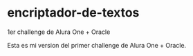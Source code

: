 # encriptador-de-textos
1er challenge de Alura One + Oracle

Esta es mi version del primer challenge de Alura One + Oracle. 
